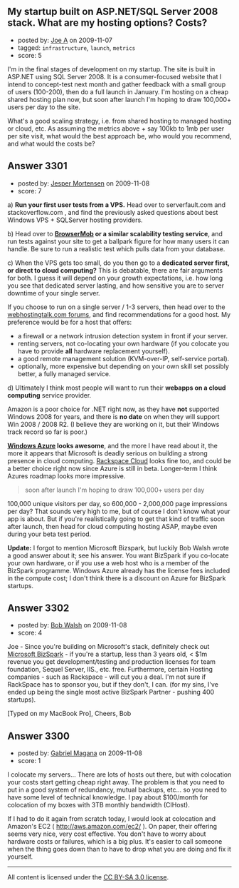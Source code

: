 ## My startup built on ASP.NET/SQL Server 2008 stack. What are my hosting options? Costs?

- posted by: [Joe A](https://stackexchange.com/users/-1/60-joe-a) on 2009-11-07
- tagged: `infrastructure`, `launch`, `metrics`
- score: 5

I'm in the final stages of development on my startup. The site is built in ASP.NET using SQL Server 2008. It is a consumer-focused website that I intend to concept-test next month and gather feedback with a small group of users (100-200), then do a full launch in January. I'm hosting on a cheap shared hosting plan now, but soon after launch I'm hoping to draw 100,000+ users per day to the site.

What's a good scaling strategy, i.e. from shared hosting to managed hosting or cloud, etc. As assuming the metrics above + say 100kb to 1mb per user per site visit, what would the best approach be, who would you recommend, and what would the costs be?



## Answer 3301

- posted by: [Jesper Mortensen](https://stackexchange.com/users/-1/1261-jesper-mortensen) on 2009-11-08
- score: 7

<p>a) <strong>Run your first user tests from a VPS.</strong> Head over to serverfault.com and stackoverflow.com , and find the previously asked questions about best Windows VPS + SQLServer hosting providers.</p>

<p>b) Head over to <strong><a href="http://browsermob.com/" rel="nofollow">BrowserMob</a> or a similar scalability testing service</strong>, and run tests against your site to get a ballpark figure for how many users it can handle. Be sure to run a realistic test which pulls data from your database.</p>

<p>c) When the VPS gets too small, do you then go to a <strong>dedicated server first, or direct to cloud computing?</strong> This is debatable, there are fair arguments for both. I guess it will depend on your growth expectations, i.e. how long you see that dedicated server lasting, and how sensitive you are to server downtime of your single server.</p>

<p>If you choose to run on a single server / 1-3 servers, then head over to the <a href="http://www.webhostingtalk.com/" rel="nofollow">webhostingtalk.com forums</a>, and find recommendations for a good host. My preference would be for a host that offers:</p>

<ul>
<li>a firewall or a network intrusion detection system in front if your server.</li>
<li>renting servers, not co-locating your own hardware (if you colocate you have to provide <strong>all</strong> hardware replacement yourself).</li>
<li>a good remote management solution (KVM-over-IP, self-service portal).</li>
<li>optionally, more expensive but depending on your own skill set possibly better, a fully managed service.</li>
</ul>

<p>d) Ultimately I think most people will want to run their <strong>webapps on a cloud computing</strong> service provider.</p>

<p>Amazon is a poor choice for .NET right now, as they have <strong>not</strong> supported Windows 2008 for years, and there is <strong>no date</strong> on when they will support Win 2008 / 2008 R2. (I believe they are working on it, but their Windows track record so far is poor.)</p>

<p><strong><a href="http://www.microsoft.com/windowsazure/windowsazure/" rel="nofollow">Windows Azure</a> looks awesome</strong>, and the more I have read about it, the more it appears that Microsoft is deadly serious on building a strong presence in cloud computing. <a href="http://www.rackspacecloud.com/" rel="nofollow">Rackspace Cloud</a> looks fine too, and could be a better choice right now since Azure is still in beta. Longer-term I think Azures roadmap looks more impressive.</p>

<blockquote>
  <p>soon after launch I'm hoping to draw 100,000+ users per day</p>
</blockquote>

<p>100,000 unique visitors per day, so 600,000 - 2,000,000 page impressions per day? That sounds very high to me, but of course I don't know what your app is about. But if you're realistically going to get that kind of traffic soon after launch, then head for cloud computing hosting ASAP, maybe even during your beta test period.</p>

<p><strong>Update:</strong> I forgot to mention Microsoft Bizspark, but luckily Bob Walsh wrote a good answer about it; see his answer. You want BizSpark if you co-locate your own hardware, or if you use a web host who is a member of the BizSpark programme. Windows Azure already has the license fees included in the compute cost; I don't think there is a discount on Azure for BizSpark startups.</p>



## Answer 3302

- posted by: [Bob Walsh](https://stackexchange.com/users/-1/346-bob-walsh) on 2009-11-08
- score: 4

<p>Joe - Since you're building on Microsoft's stack, definitely check out <a href="http://www.microsoft.com/BizSpark" rel="nofollow">Microsoft BizSpark</a> - if you're a startup, less than 3 years old, &lt; $1m revenue you get development/testing and production licenses for team foundation, Sequel Server, IIS., etc. free. Furthermore, certain Hosting companies - such as Rackspace - will cut you a deal. I'm not sure if RackSpace has to sponsor you, but if they don't, I can. (for my sins, I've ended up being the single most active BizSpark Partner - pushing 400 startups). </p>

<p>[Typed on my MacBook Pro],
Cheers,
Bob </p>



## Answer 3300

- posted by: [Gabriel Magana](https://stackexchange.com/users/-1/1158-gabriel-magana) on 2009-11-08
- score: 1

I colocate my servers...  There are lots of hosts out there, but with colocation your costs start getting cheap right away.  The problem is that you need to put in a good system of redundancy, mutual backups, etc...  so you need to have some level of technical knowledge.  I pay about $100/month for colocation of my boxes with 3TB monthly bandwidth (CIHost).

If I had to do it again from scratch today, I would look at colocation and Amazon's EC2 ( http://aws.amazon.com/ec2/ ).  On paper, their offering seems very nice, very cost effective.  You don't have to worry about hardware costs or failures, which is a big plus.  It's easier to call someone when the thing goes down than to have to drop what you are doing and fix it yourself.



---

All content is licensed under the [CC BY-SA 3.0 license](https://creativecommons.org/licenses/by-sa/3.0/).
